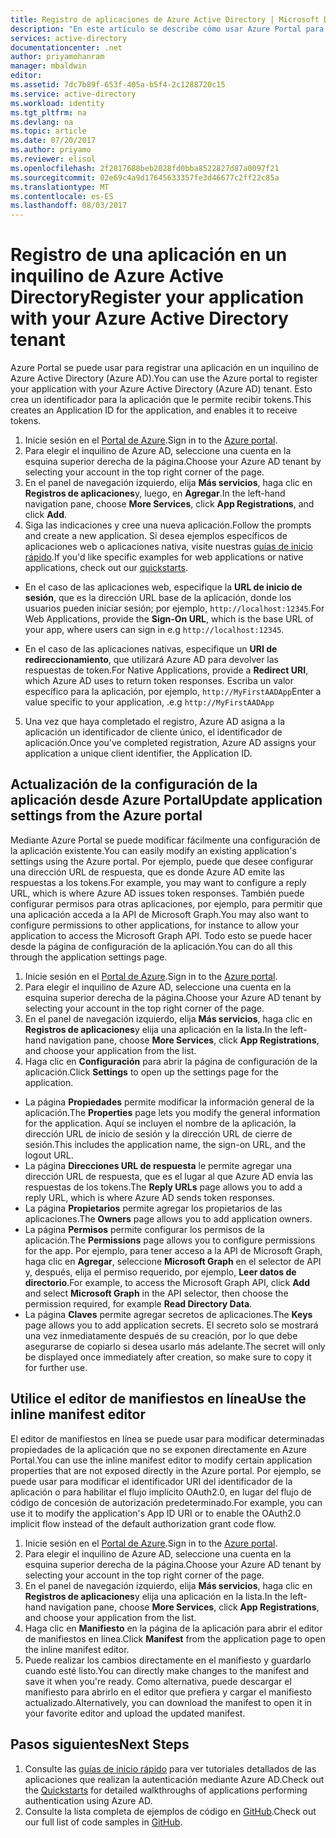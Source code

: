 ```yaml
---
title: Registro de aplicaciones de Azure Active Directory | Microsoft Docs
description: "En este artículo se describe cómo usar Azure Portal para registrar una aplicación en Azure Active Directory"
services: active-directory
documentationcenter: .net
author: priyamohanram
manager: mbaldwin
editor: 
ms.assetid: 7dc7b89f-653f-405a-b5f4-2c1288720c15
ms.service: active-directory
ms.workload: identity
ms.tgt_pltfrm: na
ms.devlang: na
ms.topic: article
ms.date: 07/20/2017
ms.author: priyamo
ms.reviewer: elisol
ms.openlocfilehash: 2f2817688beb2028fd0bba8522827d87a0097f21
ms.sourcegitcommit: 02e69c4a9d17645633357fe3d46677c2ff22c85a
ms.translationtype: MT
ms.contentlocale: es-ES
ms.lasthandoff: 08/03/2017
---
```

# <a name="register-your-application-with-your-azure-active-directory-tenant"></a><span data-ttu-id="373bf-103">Registro de una aplicación en un inquilino de Azure Active Directory</span><span class="sxs-lookup"><span data-stu-id="373bf-103">Register your application with your Azure Active Directory tenant</span></span>

<span data-ttu-id="373bf-104">Azure Portal se puede usar para registrar una aplicación en un inquilino de Azure Active Directory (Azure AD).</span><span class="sxs-lookup"><span data-stu-id="373bf-104">You can use the Azure portal to register your application with your Azure Active Directory (Azure AD) tenant.</span></span> <span data-ttu-id="373bf-105">Esto crea un identificador para la aplicación que le permite recibir tokens.</span><span class="sxs-lookup"><span data-stu-id="373bf-105">This creates an Application ID for the application, and enables it to receive tokens.</span></span>

1. <span data-ttu-id="373bf-106">Inicie sesión en el [Portal de Azure](https://portal.azure.com).</span><span class="sxs-lookup"><span data-stu-id="373bf-106">Sign in to the [Azure portal](https://portal.azure.com).</span></span>
2. <span data-ttu-id="373bf-107">Para elegir el inquilino de Azure AD, seleccione una cuenta en la esquina superior derecha de la página.</span><span class="sxs-lookup"><span data-stu-id="373bf-107">Choose your Azure AD tenant by selecting your account in the top right corner of the page.</span></span>
3. <span data-ttu-id="373bf-108">En el panel de navegación izquierdo, elija **Más servicios**, haga clic en **Registros de aplicaciones**y, luego, en **Agregar**.</span><span class="sxs-lookup"><span data-stu-id="373bf-108">In the left-hand navigation pane, choose **More Services**, click **App Registrations**, and click **Add**.</span></span>
4. <span data-ttu-id="373bf-109">Siga las indicaciones y cree una nueva aplicación.</span><span class="sxs-lookup"><span data-stu-id="373bf-109">Follow the prompts and create a new application.</span></span> <span data-ttu-id="373bf-110">Si desea ejemplos específicos de aplicaciones web o aplicaciones nativa, visite nuestras [guías de inicio rápido](active-directory-developers-guide.md).</span><span class="sxs-lookup"><span data-stu-id="373bf-110">If you'd like specific examples for web applications or native applications, check out our [quickstarts](active-directory-developers-guide.md).</span></span>
  * <span data-ttu-id="373bf-111">En el caso de las aplicaciones web, especifique la **URL de inicio de sesión**, que es la dirección URL base de la aplicación, donde los usuarios pueden iniciar sesión; por ejemplo, `http://localhost:12345`.</span><span class="sxs-lookup"><span data-stu-id="373bf-111">For Web Applications, provide the **Sign-On URL**, which is the base URL of your app, where users can sign in e.g `http://localhost:12345`.</span></span>
<!--TODO: add once App ID URI is configurable: The **App ID URI** is a unique identifier for your application. The convention is to use `https://<tenant-domain>/<app-name>`, e.g. `https://contoso.onmicrosoft.com/my-first-aad-app`-->
  * <span data-ttu-id="373bf-112">En el caso de las aplicaciones nativas, especifique un **URI de redireccionamiento**, que utilizará Azure AD para devolver las respuestas de token.</span><span class="sxs-lookup"><span data-stu-id="373bf-112">For Native Applications, provide a **Redirect URI**, which Azure AD uses to return token responses.</span></span> <span data-ttu-id="373bf-113">Escriba un valor específico para la aplicación, por ejemplo, `http://MyFirstAADApp`</span><span class="sxs-lookup"><span data-stu-id="373bf-113">Enter a value specific to your application, .e.g `http://MyFirstAADApp`</span></span>
5. <span data-ttu-id="373bf-114">Una vez que haya completado el registro, Azure AD asigna a la aplicación un identificador de cliente único, el identificador de aplicación.</span><span class="sxs-lookup"><span data-stu-id="373bf-114">Once you've completed registration, Azure AD assigns your application a unique client identifier, the Application ID.</span></span>

## <a name="update-application-settings-from-the-azure-portal"></a><span data-ttu-id="373bf-115">Actualización de la configuración de la aplicación desde Azure Portal</span><span class="sxs-lookup"><span data-stu-id="373bf-115">Update application settings from the Azure portal</span></span>

<span data-ttu-id="373bf-116">Mediante Azure Portal se puede modificar fácilmente una configuración de la aplicación existente.</span><span class="sxs-lookup"><span data-stu-id="373bf-116">You can easily modify an existing application's settings using the Azure portal.</span></span> <span data-ttu-id="373bf-117">Por ejemplo, puede que desee configurar una dirección URL de respuesta, que es donde Azure AD emite las respuestas a los tokens.</span><span class="sxs-lookup"><span data-stu-id="373bf-117">For example, you may want to configure a reply URL, which is where Azure AD issues token responses.</span></span> <span data-ttu-id="373bf-118">También puede configurar permisos para otras aplicaciones, por ejemplo, para permitir que una aplicación acceda a la API de Microsoft Graph.</span><span class="sxs-lookup"><span data-stu-id="373bf-118">You may also want to configure permissions to other applications, for instance to allow your application to access the Microsoft Graph API.</span></span> <span data-ttu-id="373bf-119">Todo esto se puede hacer desde la página de configuración de la aplicación.</span><span class="sxs-lookup"><span data-stu-id="373bf-119">You can do all this through the application settings page.</span></span>

1. <span data-ttu-id="373bf-120">Inicie sesión en el [Portal de Azure](https://portal.azure.com).</span><span class="sxs-lookup"><span data-stu-id="373bf-120">Sign in to the [Azure portal](https://portal.azure.com).</span></span>
2. <span data-ttu-id="373bf-121">Para elegir el inquilino de Azure AD, seleccione una cuenta en la esquina superior derecha de la página.</span><span class="sxs-lookup"><span data-stu-id="373bf-121">Choose your Azure AD tenant by selecting your account in the top right corner of the page.</span></span>
3. <span data-ttu-id="373bf-122">En el panel de navegación izquierdo, elija **Más servicios**, haga clic en **Registros de aplicaciones**y elija una aplicación en la lista.</span><span class="sxs-lookup"><span data-stu-id="373bf-122">In the left-hand navigation pane, choose **More Services**, click **App Registrations**, and choose your application from the list.</span></span>
4. <span data-ttu-id="373bf-123">Haga clic en **Configuración** para abrir la página de configuración de la aplicación.</span><span class="sxs-lookup"><span data-stu-id="373bf-123">Click **Settings** to open up the settings page for the application.</span></span>
  * <span data-ttu-id="373bf-124">La página **Propiedades** permite modificar la información general de la aplicación.</span><span class="sxs-lookup"><span data-stu-id="373bf-124">The **Properties** page lets you modify the general information for the application.</span></span> <span data-ttu-id="373bf-125">Aquí se incluyen el nombre de la aplicación, la dirección URL de inicio de sesión y la dirección URL de cierre de sesión.</span><span class="sxs-lookup"><span data-stu-id="373bf-125">This includes the application name, the sign-on URL, and the logout URL.</span></span>
  * <span data-ttu-id="373bf-126">La página **Direcciones URL de respuesta** le permite agregar una dirección URL de respuesta, que es el lugar al que Azure AD envía las respuestas de los tokens.</span><span class="sxs-lookup"><span data-stu-id="373bf-126">The **Reply URLs** page allows you to add a reply URL, which is where Azure AD sends token responses.</span></span>
  * <span data-ttu-id="373bf-127">La página **Propietarios** permite agregar los propietarios de las aplicaciones.</span><span class="sxs-lookup"><span data-stu-id="373bf-127">The **Owners** page allows you to add application owners.</span></span>
  * <span data-ttu-id="373bf-128">La página **Permisos** permite configurar los permisos de la aplicación.</span><span class="sxs-lookup"><span data-stu-id="373bf-128">The **Permissions** page allows you to configure permissions for the app.</span></span> <span data-ttu-id="373bf-129">Por ejemplo, para tener acceso a la API de Microsoft Graph, haga clic en **Agregar**, seleccione **Microsoft Graph** en el selector de API y, después, elija el permiso requerido, por ejemplo, **Leer datos de directorio**.</span><span class="sxs-lookup"><span data-stu-id="373bf-129">For example, to access the Microsoft Graph API, click **Add** and select **Microsoft Graph** in the API selector, then choose the permission required, for example **Read Directory Data**.</span></span>
  * <span data-ttu-id="373bf-130">La página **Claves** permite agregar secretos de aplicaciones.</span><span class="sxs-lookup"><span data-stu-id="373bf-130">The **Keys** page allows you to add application secrets.</span></span> <span data-ttu-id="373bf-131">El secreto solo se mostrará una vez inmediatamente después de su creación, por lo que debe asegurarse de copiarlo si desea usarlo más adelante.</span><span class="sxs-lookup"><span data-stu-id="373bf-131">The secret will only be displayed once immediately after creation, so make sure to copy it for further use.</span></span>

## <a name="use-the-inline-manifest-editor"></a><span data-ttu-id="373bf-132">Utilice el editor de manifiestos en línea</span><span class="sxs-lookup"><span data-stu-id="373bf-132">Use the inline manifest editor</span></span>

<span data-ttu-id="373bf-133">El editor de manifiestos en línea se puede usar para modificar determinadas propiedades de la aplicación que no se exponen directamente en Azure Portal.</span><span class="sxs-lookup"><span data-stu-id="373bf-133">You can use the inline manifest editor to modify certain application properties that are not exposed directly in the Azure portal.</span></span> <span data-ttu-id="373bf-134">Por ejemplo, se puede usar para modificar el identificador URI del identificador de la aplicación o para habilitar el flujo implícito OAuth2.0, en lugar del flujo de código de concesión de autorización predeterminado.</span><span class="sxs-lookup"><span data-stu-id="373bf-134">For example, you can use it to modify the application's App ID URI or to enable the OAuth2.0 implicit flow instead of the default authorization grant code flow.</span></span>

1. <span data-ttu-id="373bf-135">Inicie sesión en el [Portal de Azure](https://portal.azure.com).</span><span class="sxs-lookup"><span data-stu-id="373bf-135">Sign in to the [Azure portal](https://portal.azure.com).</span></span>
2. <span data-ttu-id="373bf-136">Para elegir el inquilino de Azure AD, seleccione una cuenta en la esquina superior derecha de la página.</span><span class="sxs-lookup"><span data-stu-id="373bf-136">Choose your Azure AD tenant by selecting your account in the top right corner of the page.</span></span>
3. <span data-ttu-id="373bf-137">En el panel de navegación izquierdo, elija **Más servicios**, haga clic en **Registros de aplicaciones**y elija una aplicación en la lista.</span><span class="sxs-lookup"><span data-stu-id="373bf-137">In the left-hand navigation pane, choose **More Services**, click **App Registrations**, and choose your application from the list.</span></span>
4. <span data-ttu-id="373bf-138">Haga clic en **Manifiesto** en la página de la aplicación para abrir el editor de manifiestos en línea.</span><span class="sxs-lookup"><span data-stu-id="373bf-138">Click **Manifest** from the application page to open the inline manifest editor.</span></span>
5. <span data-ttu-id="373bf-139">Puede realizar los cambios directamente en el manifiesto y guardarlo cuando esté listo.</span><span class="sxs-lookup"><span data-stu-id="373bf-139">You can directly make changes to the manifest and save it when you're ready.</span></span> <span data-ttu-id="373bf-140">Como alternativa, puede descargar el manifiesto para abrirlo en el editor que prefiera y cargar el manifiesto actualizado.</span><span class="sxs-lookup"><span data-stu-id="373bf-140">Alternatively, you can download the manifest to open it in your favorite editor and upload the updated manifest.</span></span>

## <a name="next-steps"></a><span data-ttu-id="373bf-141">Pasos siguientes</span><span class="sxs-lookup"><span data-stu-id="373bf-141">Next Steps</span></span>

1. <span data-ttu-id="373bf-142">Consulte las [guías de inicio rápido](active-directory-developers-guide.md) para ver tutoriales detallados de las aplicaciones que realizan la autenticación mediante Azure AD.</span><span class="sxs-lookup"><span data-stu-id="373bf-142">Check out the [Quickstarts](active-directory-developers-guide.md) for detailed walkthroughs of applications performing authentication using Azure AD.</span></span>
2. <span data-ttu-id="373bf-143">Consulte la lista completa de ejemplos de código en [GitHub](https://github.com/azure-samples).</span><span class="sxs-lookup"><span data-stu-id="373bf-143">Check out our full list of code samples in [GitHub](https://github.com/azure-samples).</span></span>
